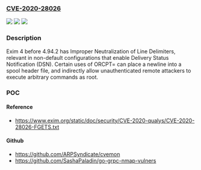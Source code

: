 ### [CVE-2020-28026](https://cve.mitre.org/cgi-bin/cvename.cgi?name=CVE-2020-28026)
![](https://img.shields.io/static/v1?label=Product&message=n%2Fa&color=blue)
![](https://img.shields.io/static/v1?label=Version&message=n%2Fa&color=blue)
![](https://img.shields.io/static/v1?label=Vulnerability&message=n%2Fa&color=brighgreen)

### Description

Exim 4 before 4.94.2 has Improper Neutralization of Line Delimiters, relevant in non-default configurations that enable Delivery Status Notification (DSN). Certain uses of ORCPT= can place a newline into a spool header file, and indirectly allow unauthenticated remote attackers to execute arbitrary commands as root.

### POC

#### Reference
- https://www.exim.org/static/doc/security/CVE-2020-qualys/CVE-2020-28026-FGETS.txt

#### Github
- https://github.com/ARPSyndicate/cvemon
- https://github.com/SashaPaladin/go-grpc-nmap-vulners

